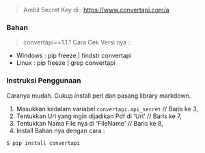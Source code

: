 > Ambil Secret Key di : https://www.convertapi.com/a

### Bahan
> convertapi==1.1.1
Cara Cek Versi nya :
 * Windows : pip freeze | findstr convertapi
 * Linux : pip freeze | grep convertapi

### Instruksi Penggunaan
Caranya mudah. Cukup install perl dan pasang library markdown.
 1. Masukkan kedalam variabel `convertapi.api_secret` // Baris ke 3,
 2. Tentukkan Url yang ingin dijadikan Pdf di 'Url' // Baris ke 7,
 3. Tentukkan Nama File nya di 'FileName' // Baris ke 8,
 4. Install Bahan nya dengan cara :
```python
$ pip install convertapi
```

